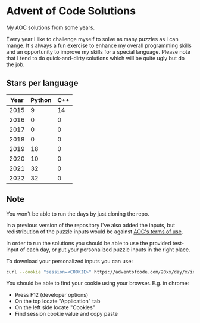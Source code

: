# Advent of Code Solutions

My [AOC](https://adventofcode.com/) solutions from some years.

Every year I like to challenge myself to solve as many puzzles as I can mange.
It's always a fun exercise to enhance my overall programming skills and an opportunity to improve my skills for a special language.
Please note that I tend to do quick-and-dirty solutions which will be quite ugly but do the job.

## Stars per language

| Year | Python | C++ |
|------|--------|-----|
| 2015 | 9      | 14  |
| 2016 | 0      | 0   |
| 2017 | 0      | 0   |
| 2018 | 0      | 0   |
| 2019 | 18     | 0   |
| 2020 | 10     | 0   |
| 2021 | 32     | 0   |
| 2022 | 32     | 0   |

## Note

You won't be able to run the days by just cloning the repo.

In a previous version of the repository I've also added the inputs, but redistribution of the puzzle inputs would be against [AOC's terms of use](https://www.reddit.com/r/adventofcode/comments/7lesj5/comment/drlt9am/).

In order to run the solutions you should be able to use the provided test-input of each day, or put your personalized puzzle inputs in the right place.

To download your personalized inputs you can use:
```bash
curl --cookie "session=<COOKIE>" https://adventofcode.com/20xx/day/x/input --output dayxx.txt
```

You should be able to find your cookie using your browser.
E.g. in chrome:
* Press F12 (developer options)
* On the top locate "Application" tab
* On the left side locate "Cookies"
* Find session cookie value and copy paste
